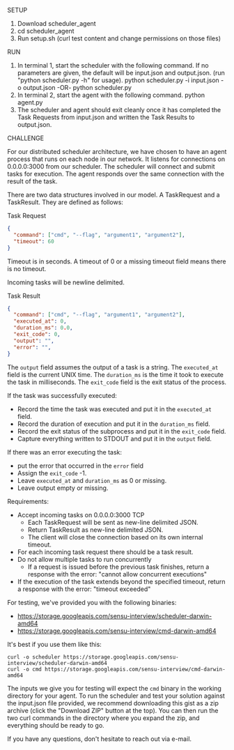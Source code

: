 SETUP

1. Download scheduler_agent
2. cd scheduler_agent
3. Run setup.sh (curl test content and change permissions on those files)

RUN

1. In terminal 1, start the scheduler with the following command. If no parameters are given, the default will be input.json and output.json. (run "python scheduler.py -h" for usage).
  python scheduler.py -i input.json -o output.json
    -OR-
  python scheduler.py
2. In terminal 2, start the agent with the following command.
  python agent.py
3. The scheduler and agent should exit cleanly once it has completed the Task Requests from input.json and written the Task Results to output.json.


CHALLENGE

For our distributed scheduler architecture, we have chosen to have an agent
process that runs on each node in our network. It listens for connections on
0.0.0.0:3000 from our scheduler. The scheduler will connect and submit tasks
for execution. The agent responds over the same connection with the result of
the task.

There are two data structures involved in our model. A TaskRequest and a
TaskResult. They are defined as follows:

Task Request

```json
{
  "command": ["cmd", "--flag", "argument1", "argument2"],
  "timeout": 60
}
```

Timeout is in seconds. A timeout of 0 or a missing timeout field means there
is no timeout.

Incoming tasks will be newline delimited.

Task Result

```json
{
  "command": ["cmd", "--flag", "argument1", "argument2"],
  "executed_at": 0,
  "duration_ms": 0.0,
  "exit_code": 0,
  "output": "",
  "error": "",
}
```

The `output` field assumes the output of a task is a string.
The `executed_at` field is the current UNIX time.
The `duration_ms` is the time it took to execute the task in milliseconds.
The `exit_code` field is the exit status of the process.

If the task was successfully executed:
  - Record the time the task was executed and put it in the `executed_at` field.
  - Record the duration of execution and put it in the `duration_ms` field.
  - Record the exit status of the subprocess and put it in the `exit_code` field.
  - Capture everything written to STDOUT and put it in the `output` field.

If there was an error executing the task:
 - put the error that occurred in the `error` field
 - Assign the `exit_code` -1.
 - Leave `executed_at` and `duration_ms` as 0 or missing.
 - Leave output empty or missing.

Requirements:

- Accept incoming tasks on 0.0.0.0:3000 TCP
  - Each TaskRequest will be sent as new-line delimited JSON.
  - Return TaskResult as new-line delimited JSON.
  - The client will close the connection based on its own internal timeout.
- For each incoming task request there should be a task result.
- Do not allow multiple tasks to run concurrently
  - If a request is issued before the previous task finishes, return a response
    with the error: "cannot allow concurrent executions"
- If the execution of the task extends beyond the specified timeout, return a
  response with the error: "timeout exceeded"
  
For testing, we've provided you with the following binaries:

* https://storage.googleapis.com/sensu-interview/scheduler-darwin-amd64 
* https://storage.googleapis.com/sensu-interview/cmd-darwin-amd64

It's best if you use them like this:

```
curl -o scheduler https://storage.googleapis.com/sensu-interview/scheduler-darwin-amd64 
curl -o cmd https://storage.googleapis.com/sensu-interview/cmd-darwin-amd64
```

The inputs we give you for testing will expect the `cmd` binary in the working directory for 
your agent. To run the scheduler and test your solution against the input.json file provided,
we recommend downloading this gist as a zip archive (click the "Download ZIP" button at the
top). You can then run the two curl commands in the directory where you expand the zip, and
everything should be ready to go.

If you have any questions, don't hesitate to reach out via e-mail.
